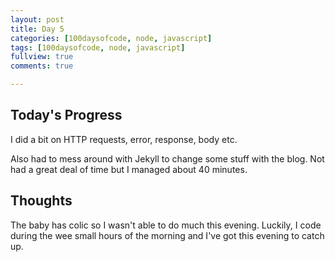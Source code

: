 ```yaml
---
layout: post
title: Day 5
categories: [100daysofcode, node, javascript]
tags: [100daysofcode, node, javascript]
fullview: true
comments: true

---
```


## Today's Progress
I did a bit on HTTP requests, error, response, body etc.

Also had to mess around with Jekyll to change some stuff with the blog.  Not had a great deal of time but I managed about 40 minutes.


## Thoughts
The baby has colic so I wasn't able to do much this evening.  Luckily, I code during the wee small hours of the morning and I've got this evening to catch up.
